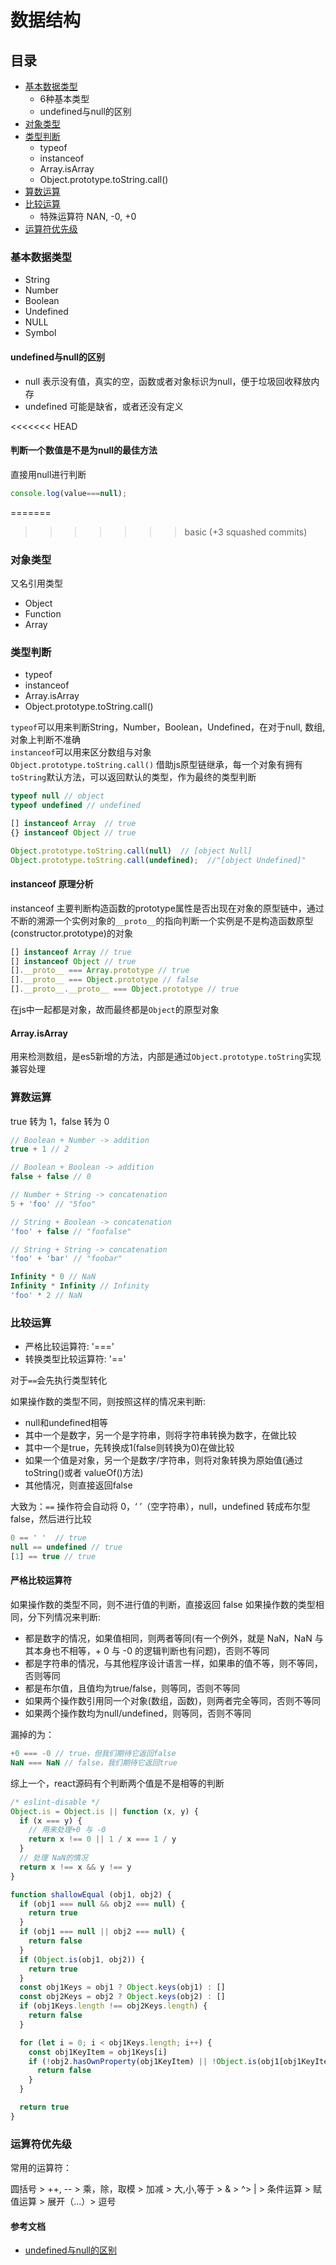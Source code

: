 # 数据结构

## 目录

+ [基本数据类型](#基本数据类型)
  + 6种基本类型
  + undefined与null的区别
+ [对象类型](#对象类型)
+ [类型判断](#类型判断)
  + typeof
  + instanceof
  + Array.isArray
  + Object.prototype.toString.call()
+ [算数运算](#算数运算)
+ [比较运算](#比较运算)
  + 特殊运算符 NAN, -0, +0
+ [运算符优先级](#运算符优先级)

### 基本数据类型

+ String
+ Number
+ Boolean
+ Undefined
+ NULL
+ Symbol

#### undefined与null的区别

+ null 表示没有值，真实的空，函数或者对象标识为null，便于垃圾回收释放内存
+ undefined 可能是缺省，或者还没有定义

<<<<<<< HEAD
#### 判断一个数值是不是为null的最佳方法

直接用null进行判断

```js
console.log(value===null);
```

=======
>>>>>>> basic (+3 squashed commits)
### 对象类型

又名引用类型

+ Object
+ Function
+ Array

### 类型判断

+ typeof
+ instanceof
+ Array.isArray
+ Object.prototype.toString.call()

`typeof`可以用来判断String，Number，Boolean，Undefined，在对于null, 数组, 对象上判断不准确  
`instanceof`可以用来区分数组与对象  
`Object.prototype.toString.call()` 借助js原型链继承，每一个对象有拥有`toString`默认方法，可以返回默认的类型，作为最终的类型判断

```js
typeof null // object
typeof undefined // undefined

[] instanceof Array  // true
{} instanceof Object // true

Object.prototype.toString.call(null)  // [object Null]
Object.prototype.toString.call(undefined);  //"[object Undefined]"
```

#### instanceof 原理分析

instanceof 主要判断构造函数的prototype属性是否出现在对象的原型链中，通过不断的溯源一个实例对象的`__proto__`的指向判断一个实例是不是构造函数原型(constructor.prototype)的对象

```js
[] instanceof Array // true
[] instanceof Object // true
[].__proto__ === Array.prototype // true
[].__proto__ === Object.prototype // false
[].__proto__.__proto__ === Object.prototype // true
```

在js中一起都是对象，故而最终都是`Object`的原型对象

#### Array.isArray

用来检测数组，是es5新增的方法，内部是通过`Object.prototype.toString`实现兼容处理

### 算数运算

true 转为 1，false 转为 0

```js
// Boolean + Number -> addition
true + 1 // 2

// Boolean + Boolean -> addition
false + false // 0

// Number + String -> concatenation
5 + 'foo' // "5foo"

// String + Boolean -> concatenation
'foo' + false // "foofalse"

// String + String -> concatenation
'foo' + 'bar' // "foobar"

Infinity * 0 // NaN
Infinity * Infinity // Infinity
'foo' * 2 // NaN
```

### 比较运算

+ 严格比较运算符: '==='
+ 转换类型比较运算符: '=='

对于`==`会先执行类型转化

如果操作数的类型不同，则按照这样的情况来判断:

+ null和undefined相等
+ 其中一个是数字，另一个是字符串，则将字符串转换为数字，在做比较
+ 其中一个是true，先转换成1(false则转换为0)在做比较
+ 如果一个值是对象，另一个是数字/字符串，则将对象转换为原始值(通过 toString()或者 valueOf()方法)
+ 其他情况，则直接返回false

大致为：`==` 操作符会自动将 0，‘ ’（空字符串），null，undefined 转成布尔型false，然后进行比较

```js
0 == ' '  // true
null == undefined // true
[1] == true // true
```

#### 严格比较运算符

如果操作数的类型不同，则不进行值的判断，直接返回 false 如果操作数的类型相同，分下列情况来判断:

+ 都是数字的情况，如果值相同，则两者等同(有一个例外，就是 NaN，NaN 与其本身也不相等，+ 0 与 -0 的逻辑判断也有问题)，否则不等同
+ 都是字符串的情况，与其他程序设计语言一样，如果串的值不等，则不等同，否则等同
+ 都是布尔值，且值均为true/false，则等同，否则不等同
+ 如果两个操作数引用同一个对象(数组，函数)，则两者完全等同，否则不等同
+ 如果两个操作数均为null/undefined，则等同，否则不等同

漏掉的为：

```js
+0 === -0 // true，但我们期待它返回false
NaN === NaN // false，我们期待它返回true
```

综上一个，react源码有个判断两个值是不是相等的判断

```js
/* eslint-disable */
Object.is = Object.is || function (x, y) {
  if (x === y) {
    // 用来处理+0 与 -0
    return x !== 0 || 1 / x === 1 / y
  }
  // 处理 NaN的情况
  return x !== x && y !== y
}

function shallowEqual (obj1, obj2) {
  if (obj1 === null && obj2 === null) {
    return true
  }
  if (obj1 === null || obj2 === null) {
    return false
  }
  if (Object.is(obj1, obj2)) {
    return true
  }
  const obj1Keys = obj1 ? Object.keys(obj1) : []
  const obj2Keys = obj2 ? Object.keys(obj2) : []
  if (obj1Keys.length !== obj2Keys.length) {
    return false
  }

  for (let i = 0; i < obj1Keys.length; i++) {
    const obj1KeyItem = obj1Keys[i]
    if (!obj2.hasOwnProperty(obj1KeyItem) || !Object.is(obj1[obj1KeyItem], obj2[obj1KeyItem])) {
      return false
    }
  }

  return true
}

```

### 运算符优先级

常用的运算符：

圆括号 > ++, -- > 乘，除，取模 > 加减 > 大,小,等于 > & > ^> | > 条件运算 > 赋值运算 > 展开（...）> 逗号

#### 参考文档

+ [undefined与null的区别](http://www.ruanyifeng.com/blog/2014/03/undefined-vs-null.html)
